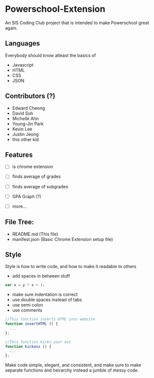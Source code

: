 # Powerschool-Extension
An SIS Coding Club project that is intended to make Powerschool great again.

## Languages
Everybody should know atleast the basics of
- Javascript
- HTML
- CSS
- JSON


## Contributors (?)
- Edward Cheong
- David Suh
- Michelle Ahn
- Young-Jin Park
- Kevin Lee
- Justin Jeong
- this other kid


## Features
 - [ ] is chrome extension
 - [ ] finds average of grades
 - [ ] finds average of subgrades
 - [ ] GPA Graph (?)
 - [ ] more...


## File Tree:
- README.md (This file)
- manifest.json (Basic Chrome Extension setup file)


## Style
Style is how to write code, and how to make it readable to others

- add spaces in between stuff
```javascript
var x = y * x + 1;

```
- make sure indentation is correct
- use double spaces instead of tabs
- use semi colon
- use comments
```javascript
//This function inserts HTML into website
function insertHTML () {
  ...
};

//This function kicks your ass
function kickass () {
  ...
};
```

Make code simple, elegant, and consistent, and make sure to make separate functions and heirarchy instead a jumble of messy code.


